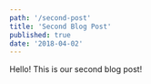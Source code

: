 ```yaml
---
path: '/second-post'
title: 'Second Blog Post'
published: true
date: '2018-04-02'
---
```


Hello! This is our second blog post!